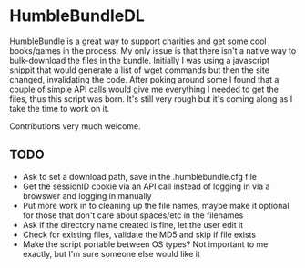 # HumbleBundleDL

HumbleBundle is a great way to support charities and get some cool books/games in the process. My only issue is that there isn't a native way to bulk-download the files in the bundle. Initially I was using a javascript snippit that would generate a list of wget commands but then the site changed, invalidating the code. After poking around some I found that a couple of simple API calls would give me everything I needed to get the files, thus this script was born. It's still very rough but it's coming along as I take the time to work on it.

Contributions very much welcome.

## TODO
* Ask to set a download path, save in the .humblebundle.cfg file
* Get the sessionID cookie via an API call instead of logging in via a browswer and logging in manually
* Put more work in to cleaning up the file names, maybe make it optional for those that don't care about spaces/etc in the filenames
* Ask if the directory name created is fine, let the user edit it
* Check for existing files, validate the MD5 and skip if file exists
* Make the script portable between OS types? Not important to me exactly, but I'm sure someone else would like it
